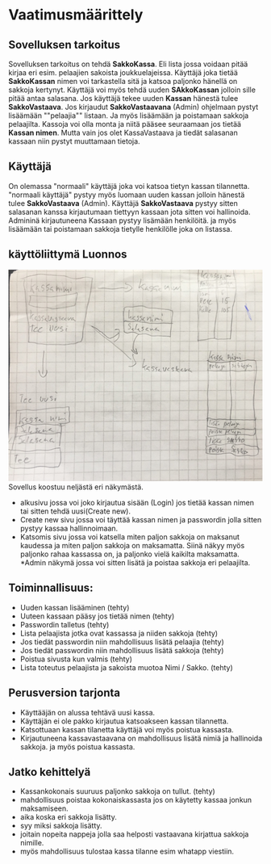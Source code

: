 
# **Vaatimusmäärittely**

## **Sovelluksen tarkoitus**

Sovelluksen tarkoitus on tehdä **SakkoKassa**. Eli lista jossa voidaan pitää kirjaa
eri esim. pelaajien sakoista joukkuelajeissa. 
Käyttäjä joka tietää **SakkoKassan** nimen voi tarkastella sitä ja katsoa paljonko hänellä on sakkoja kertynyt.
Käyttäjä voi myös tehdä uuden **SAkkoKassan** jolloin sille pitää antaa salasana.
Jos käyttäjä tekee uuden **Kassan** hänestä tulee **SakkoVastaava**. 
Jos kirjaudut **SakkoVastaavana** (Admin) ohjelmaan pystyt lisäämään ""pelaajia"" listaan.
Ja myös lisäämään ja poistamaan sakkoja pelaajilta.
Kassoja voi olla monta ja niitä pääsee seuraamaan jos tietää **Kassan nimen**.
Mutta vain jos olet KassaVastaava ja tiedät salasanan kassaan niin pystyt muuttamaan tietoja.

## **Käyttäjä**

On olemassa "normaali" käyttäjä joka voi katsoa tietyn kassan tilannetta.
"normaali käyttäjä" pystyy myös luomaan uuden kassan jolloin hänestä tulee **SakkoVastaava** (Admin).
Käyttäjä **SakkoVastaava** pystyy sitten salasanan kanssa kirjautumaan tiettyyn kassaan jota sitten voi hallinoida.
Admininä kirjautuneena Kassaan pystyy lisämään henkilöitä.
ja myös lisäämään tai poistamaan sakkoja tietylle henkilölle joka on listassa.

## **käyttöliittymä Luonnos**

![Luonnos](Kuvat/SakkoKassaLuonnos1.jpg)
Sovellus koostuu neljästä eri näkymästä.
* alkusivu jossa voi joko kirjautua sisään (Login) jos tietää kassan nimen tai sitten tehdä uusi(Create new).
* Create new sivu jossa voi täyttää kassan nimen ja passwordin jolla sitten pystyy kassaa hallinnoimaan.
* Katsomis sivu jossa voi katsella miten paljon sakkoja on maksanut kaudessa ja miten paljon sakkoja on maksamatta. 
Siinä näkyy myös paljonko rahaa kassassa on, ja paljonko vielä kaikilta maksamatta.
*Admin näkymä jossa voi sitten lisätä ja poistaa sakkoja eri pelaajilta. 

## **Toiminnallisuus:**

* Uuden kassan lisääminen (tehty)
* Uuteen kassaan pääsy jos tietää nimen (tehty)
* Passwordin talletus (tehty) 
* Lista pelaajista jotka ovat kassassa ja niiden sakkoja (tehty)
* Jos tiedät passwordin niin mahdollisuus lisätä pelaajia (tehty)
* Jos tiedät passwordin niin mahdollisuus lisätä sakkoja (tehty)
* Poistua sivusta kun valmis (tehty)
* Lista toteutus pelaajista ja sakoista muotoa Nimi / Sakko. (tehty)


## **Perusversion tarjonta**

* Käyttääjän on alussa tehtävä uusi kassa. 
* Käyttäjän ei ole pakko kirjautua katsoakseen kassan tilannetta.
* Katsottuaan kassan tilanetta käyttäjä voi myös poistua kassasta.
* Kirjautuneena kassavastaavana on mahdollisuus lisätä nimiä ja hallinoida sakkoja.
ja myös poistua kassasta.  

## **Jatko kehittelyä**

* Kassankokonais suuruus paljonko sakkoja on tullut. (tehty)
* mahdollisuus poistaa kokonaiskassasta jos on käytetty kassaa jonkun maksamiseen.
* aika koska eri sakkoja lisätty.
* syy miksi sakkoja lisätty.
* joitain nopeita nappeja jolla saa helposti vastaavana kirjattua sakkoja nimille.
* myös mahdollisuus tulostaa kassa tilanne esim whatapp viestiin.
 

 
